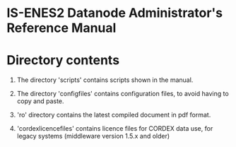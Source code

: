 IS-ENES2 Datanode Administrator's Reference Manual
==================================================
Directory contents
===================
1. The directory 'scripts' contains scripts shown in the manual.

2. The directory 'configfiles' contains configuration files, to avoid having to copy and paste.

3. 'ro' directory contains the latest compiled document in pdf format.

4. 'cordexlicencefiles' contains licence files for CORDEX data use, for legacy systems (middleware version 1.5.x and older)
